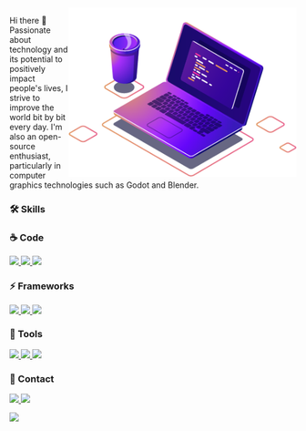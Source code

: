 <img src="https://github.com/viniciusmorgado/viniciusmorgado/blob/master/Assets/computer-illustration.png" min-width="400px" max-width="400px" width="400px" align="right" alt="Computador iuriCode">

<p align="left"> 
  Hi there 👋
  Passionate about technology and its potential to positively impact people's lives, I strive to improve the world bit by bit every day. I'm also an open-source enthusiast, particularly in computer graphics technologies such as Godot and Blender.
</p>

### 🛠️ Skills
### ☕ Code
<p align="left">
  <a href="https://github.com/viniciusmorgado?tab=repositories&q=&type=&language=c%23&sort=">
    <img src="https://img.shields.io/badge/C%23-239120?style=for-the-badge&logo=c-sharp&logoColor=white" />
  </a>
  <a href="https://github.com/viniciusmorgado?tab=repositories&q=&type=&language=c%2B%2B&sort=">
    <img src="https://img.shields.io/badge/C%2B%2B-00599C?style=for-the-badge&logo=c%2B%2B&logoColor=white" />
  </a>
  <a href="https://github.com/viniciusmorgado?tab=repositories&q=&type=&language=python&sort=">
    <img src="https://img.shields.io/badge/Python-3776AB?style=for-the-badge&logo=python&logoColor=white" />
  </a>
</p>

###  ⚡ Frameworks
<p align="left">
  <a href="https://github.com/viniciusmorgado?tab=repositories&q=&type=&language=c%2B%2B&sort=">
    <img src="https://img.shields.io/badge/Boost-00599C?style=for-the-badge&logo=boost&logoColor=white" />
  </a>
  <a href="https://github.com/viniciusmorgado?tab=repositories&q=&type=&language=python&sort=">
    <img src="https://img.shields.io/badge/FastAPI-009688?style=for-the-badge&logo=fastapi&logoColor=white" />
  </a>
  <a href="https://github.com/viniciusmorgado?tab=repositories&q=&type=&language=c%23&sort=">
    <img src="https://img.shields.io/badge/.NET-512BD4?style=for-the-badge&logo=dotnet&logoColor=white" />
  </a>
</p>

### 💼 Tools
<p align="left">
  <a href="https://code.visualstudio.com/">
    <img src="https://img.shields.io/badge/VSCode-007ACC?style=for-the-badge&logo=visual-studio-code&logoColor=white" />
  </a>
  <a href="https://git-scm.com/">
    <img src="https://img.shields.io/badge/Git-F05032?style=for-the-badge&logo=git&logoColor=white" />
  </a>
  <a href="https://www.postman.com/">
    <img src="https://img.shields.io/badge/Postman-FF6C37?style=for-the-badge&logo=postman&logoColor=white" />
  </a>
</p>

### 💌 Contact
<p align="left">
  <a href="mailto:contato.viniciusdonatto@gmail.com" alt="Gmail">
    <img src="https://img.shields.io/badge/-Gmail-FF0000?style=flat-square&labelColor=FF0000&logo=gmail&logoColor=white&link=contato.viniciusdonatto@gmail.com" />
  </a>
  <a href="https://www.linkedin.com/in/viniciusdonatto/" alt="Linkedin">
    <img src="https://img.shields.io/badge/-Linkedin-0e76a8?style=flat-square&logo=Linkedin&logoColor=white&link=https://www.linkedin.com/in/viniciusmorgado/" />
  </a>
</p>

<img src="https://github-readme-stats.vercel.app/api/top-langs/?username=viniciusmorgado&layout=compact&hide=CSS,PowerShell,HTML,Shell,Nix,Makefile,JavaScript,Batchfile"  min-width="400px" max-width="400px" width="400px" align="left" />
